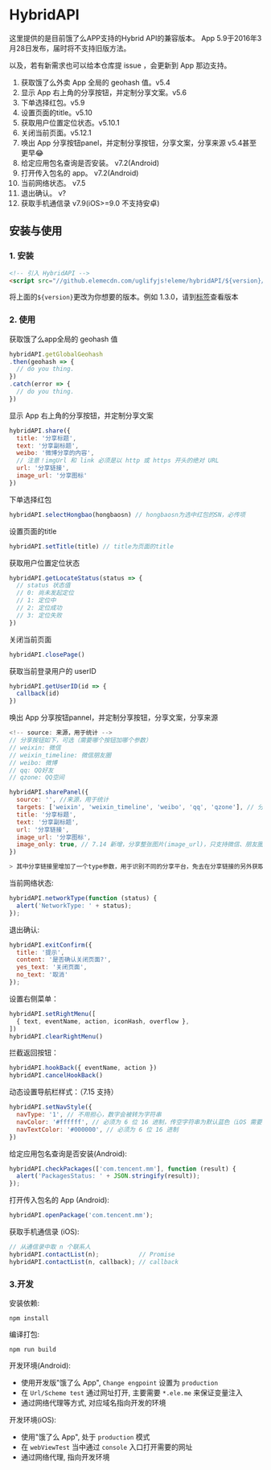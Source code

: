 # HybridAPI

这里提供的是目前饿了么APP支持的Hybrid API的兼容版本。 App 5.9于2016年3月28日发布，届时将不支持旧版方法。

以及，若有新需求也可以给本仓库提 issue ，会更新到 App 那边支持。

1. 获取饿了么外卖 App 全局的 geohash 值。v5.4
2. 显示 App 右上角的分享按钮，并定制分享文案。v5.6
3. 下单选择红包。v5.9
4. 设置页面的title。v5.10
3. 获取用户位置定位状态。v5.10.1
3. 关闭当前页面。v5.12.1
1. 唤出 App 分享按钮panel，并定制分享按钮，分享文案，分享来源 v5.4甚至更早:joy:
1. 给定应用包名查询是否安装。 v7.2(Android)
1. 打开传入包名的 app。 v7.2(Android)
1. 当前网络状态。 v7.5
1. 退出确认。 v?
1. 获取手机通信录 v7.9(iOS>=9.0 不支持安卓)

## 安装与使用

### 1. 安装

```html
<!-- 引入 HybridAPI -->
<script src="//github.elemecdn.com/uglifyjs!eleme/hybridAPI/${version}/hybrid-api.js"></script>
```
将上面的`${version}`更改为你想要的版本。例如 1.3.0，请到[标签](https://git.elenet.me/h5/hybridAPI/tags)查看版本

### 2. 使用

获取饿了么app全局的 geohash 值

```javascript
hybridAPI.getGlobalGeohash
.then(geohash => {
  // do you thing.
})
.catch(error => {
  // do you thing.
})
```

显示 App 右上角的分享按钮，并定制分享文案

```javascript
hybridAPI.share({
  title: '分享标题',
  text: '分享副标题',
  weibo: '微博分享的内容',
  // 注意！imgUrl 和 link 必须是以 http 或 https 开头的绝对 URL
  url: '分享链接',
  image_url: '分享图标'
})
```

下单选择红包
```javascript
hybridAPI.selectHongbao(hongbaosn) // hongbaosn为选中红包的SN，必传项
```

设置页面的title
```javascript
hybridAPI.setTitle(title) // title为页面的title
```

获取用户位置定位状态
```javascript
hybridAPI.getLocateStatus(status => {
  // status 状态值
  // 0: 尚未发起定位
  // 1: 定位中
  // 2: 定位成功
  // 3: 定位失败
})
```

关闭当前页面
```javascript
hybridAPI.closePage()
```

获取当前登录用户的 userID
```javascript
hybridAPI.getUserID(id => {
  callback(id)
})
```

唤出 App 分享按钮pannel，并定制分享按钮，分享文案，分享来源

```js
<!-- source: 来源，用于统计 -->
// 分享按钮如下，可选（需要哪个按钮加哪个参数）
// weixin: 微信
// weixin_timeline: 微信朋友圈
// weibo: 微博
// qq: QQ好友
// qzone: QQ空间

hybridAPI.sharePanel({
  source: '', //来源，用于统计
  targets: ['weixin', 'weixin_timeline', 'weibo', 'qq', 'qzone'], // 分享按钮
  title: '分享标题',
  text: '分享副标题',
  url: '分享链接',
  image_url: '分享图标',
  image_only: true, // 7.14 新增，分享整张图片(image_url)，只支持微信、朋友圈、QQ。
})

> 其中分享链接里增加了一个type参数，用于识别不同的分享平台，免去在分享链接的另外获取。值为['weixin', 'weixin_timeline', 'weibo', 'qq', 'qzone']其中之一
```

当前网络状态:

```js
hybridAPI.networkType(function (status) {
  alert('NetworkType: ' + status);
});
```

退出确认:

```js
hybridAPI.exitConfirm({
  title: '提示',
  content: '是否确认关闭页面?',
  yes_text: '关闭页面',
  no_text: '取消'
});
```

设置右侧菜单：

```js
hybridAPI.setRightMenu([
  { text, eventName, action, iconHash, overflow },
])
hybridAPI.clearRightMenu()
```

拦截返回按钮：

```js
hybridAPI.hookBack({ eventName, action })
hybridAPI.cancelHookBack()
```

动态设置导航栏样式：（7.15 支持）

```js
hybridAPI.setNavStyle({
  navType: '1', // 不用担心，数字会被转为字符串
  navColor: '#ffffff', // 必须为 6 位 16 进制，传空字符串为默认蓝色（iOS 需要 7.16）
  navTextColor: '#000000', // 必须为 6 位 16 进制
})
```

给定应用包名查询是否安装(Android):

```js
hybridAPI.checkPackages(['com.tencent.mm'], function (result) {
  alert('PackagesStatus: ' + JSON.stringify(result));
});
```

打开传入包名的 App (Android):

```js
hybridAPI.openPackage('com.tencent.mm');
```

获取手机通信录 (iOS):

```js
// 从通信录中取 n 个联系人
hybridAPI.contactList(n);           // Promise
hybridAPI.contactList(n, callback); // callback
```

### 3.开发

安装依赖:

```shell
npm install
```

编译打包:

```shell
npm run build
```

开发环境(Android):

* 使用开发版"饿了么 App", `Change engpoint` 设置为 `production`
* 在 `Url/Scheme test` 通过网址打开, 主要需要 `*.ele.me` 来保证变量注入
* 通过网络代理等方式, 对应域名指向开发的环境

开发环境(iOS):

* 使用"饿了么 App", 处于 `production` 模式
* 在 `webViewTest` 当中通过 `console` 入口打开需要的网址
* 通过网络代理, 指向开发环境
